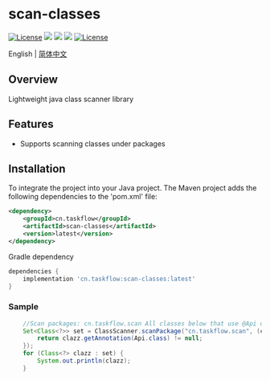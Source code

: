 scan-classes
============
<div align="left">
  <a href="https://www.apache.org/licenses/LICENSE-2.0"><img src="https://img.shields.io/badge/License-Apache%202.0-blue.svg" alt="License"></a>
  <a href="javascript:void(0);"><img src="https://img.shields.io/badge/build-passing-brightgreen" /></a>
  <a href="javascript:void(0);" target="_blank"><img src="https://img.shields.io/badge/docs-latest-brightgreen" /></a>
  <a href="https://javadoc.io/doc/cn.taskflow/scan-classes/latest/index.html" target="_blank"><img src="https://javadoc.io/badge/cn.taskflow/scan-classes/0.2.0.svg" /></a>
  <a href="https://central.sonatype.com/artifact/cn.taskflow/scan-classes?smo=true"><img src="https://img.shields.io/maven-metadata/v.svg?label=Maven%20Central&metadataUrl=https%3A%2F%2Frepo1.maven.org%2Fmaven2%2Fcn%2Ftaskflow%2Fscan-classes%2Fmaven-metadata.xml" alt="License"></a>
</div>

English | [简体中文](./README-zh_CN.md)

## Overview
Lightweight java class scanner library

## Features
* Supports scanning classes under packages


## Installation
To integrate the project into your Java project.
The Maven project adds the following dependencies to the 'pom.xml' file:
```xml
<dependency>
    <groupId>cn.taskflow</groupId>
    <artifactId>scan-classes</artifactId>
    <version>latest</version>
</dependency>
```
Gradle dependency
```groovy
dependencies {
    implementation 'cn.taskflow:scan-classes:latest'
}
```

###  Sample

```java
    //Scan packages: cn.taskflow.scan All classes below that use @Api on them
    Set<Class<?>> set = ClassScanner.scanPackage("cn.taskflow.scan", (clazz) -> {
        return clazz.getAnnotation(Api.class) != null;
    });
    for (Class<?> clazz : set) {
        System.out.println(clazz);
    }
```
	



